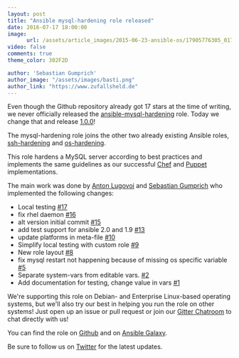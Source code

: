 ```yaml
---
layout: post
title: "Ansible mysql-hardening role released"
date: 2016-07-17 18:00:00
image:
      url: /assets/article_images/2015-06-23-ansible-os/17905776305_0172f47d95_k.jpg
video: false
comments: true
theme_color: 302F2D

author: 'Sebastian Gumprich'
author_image: "/assets/images/basti.png"
author_link: "https://www.zufallsheld.de"
---
```


Even though the Github repository already got 17 stars at the time of writing, we never officially released the [ansible-mysql-hardening](https://github.com/dev-sec/ansible-mysql-hardening) role.
Today we change that and release [1.0.0](https://github.com/dev-sec/ansible-mysql-hardening/releases/tag/1.0.0)!

The mysql-hardening role joins the other two already existing Ansible roles, [ssh-hardening](https://github.com/dev-sec/ansible-ssh-hardening) and [os-hardening](https://github.com/dev-sec/ansible-os-hardening).

This role hardens a MySQL server according to best practices and implements the same guidelines as our successful [Chef](https://github.com/dev-sec/chef-mysql-hardening) and [Puppet](https://github.com/dev-sec/puppet-mysql-hardening) implementations.

The main work was done by [Anton Lugovoi](https://github.com/fitz123) and [Sebastian Gumprich](https://www.zufallsheld.de) who implemented the following changes:

- Local testing [\#17](https://github.com/dev-sec/ansible-mysql-hardening/pull/17)
- fix rhel daemon [\#16](https://github.com/dev-sec/ansible-mysql-hardening/pull/16)
- alt version initial commit [\#15](https://github.com/dev-sec/ansible-mysql-hardening/pull/15)
- add test support for ansible 2.0 and 1.9 [\#13](https://github.com/dev-sec/ansible-mysql-hardening/pull/13)
- update platforms in meta-file [\#10](https://github.com/dev-sec/ansible-mysql-hardening/pull/10)
- Simplify local testing with custom role [\#9](https://github.com/dev-sec/ansible-mysql-hardening/pull/9)
- New role layout [\#8](https://github.com/dev-sec/ansible-mysql-hardening/pull/8)
- fix mysql restart not happening because of missing os specific variable [\#5](https://github.com/dev-sec/ansible-mysql-hardening/pull/5)
- Separate system-vars from editable vars. [\#2](https://github.com/dev-sec/ansible-mysql-hardening/pull/2)
- Add documentation for testing, change value in vars [\#1](https://github.com/dev-sec/ansible-mysql-hardening/pull/1)


We're supporting this role on Debian- and Enterprise Linux-based operating systems, but we'll also try our best in helping you run the role on other systems! Just open up an issue or pull request or join our [Gitter Chatroom](https://gitter.im/dev-sec/general) to chat directly with us!


You can find the role on [Github](https://github.com/dev-sec/ansible-mysql-hardening/) and on [Ansible Galaxy](https://galaxy.ansible.com/dev-sec/mysql-hardening/).


Be sure to follow us on [Twitter](https://twitter.com/hardening_io) for the latest updates.
